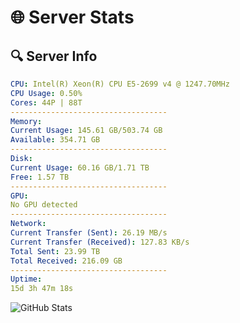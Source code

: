 # 🌐 Server Stats
## 🔍 Server Info
```yaml
CPU: Intel(R) Xeon(R) CPU E5-2699 v4 @ 1247.70MHz
CPU Usage: 0.50%
Cores: 44P | 88T
-----------------------------------
Memory:
Current Usage: 145.61 GB/503.74 GB
Available: 354.71 GB
-----------------------------------
Disk:
Current Usage: 60.16 GB/1.71 TB
Free: 1.57 TB
-----------------------------------
GPU:
No GPU detected
-----------------------------------
Network:
Current Transfer (Sent): 26.19 MB/s
Current Transfer (Received): 127.83 KB/s
Total Sent: 23.99 TB
Total Received: 216.09 GB
-----------------------------------
Uptime:
15d 3h 47m 18s
```
![GitHub Stats](https://img.shields.io/badge/Updated-2025-03-23_01:10:07-blue)
